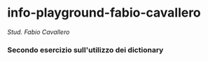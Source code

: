 # info-playground-fabio-cavallero

_Stud. Fabio Cavallero_

### Secondo esercizio sull'utilizzo dei dictionary